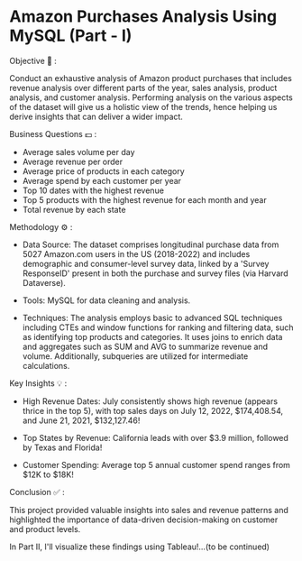 # Amazon Purchases Analysis Using MySQL (Part - I)
Objective 🎯 : 

Conduct an exhaustive analysis of Amazon product purchases that includes revenue analysis over different parts of the year, sales analysis, product analysis, and customer analysis. Performing analysis on the various aspects of the dataset will give us a holistic view of the trends,  hence helping us derive insights that can deliver a wider impact.

Business Questions 💵 :

- Average sales volume per day
- Average revenue per order
- Average price of products in each category
- Average spend by each customer per year
- Top 10 dates with the highest revenue
- Top 5 products with the highest revenue for each month and year
- Total revenue by each state

Methodology ⚙ :

- Data Source: The dataset comprises longitudinal purchase data from 5027 Amazon.com users in the US (2018-2022) and includes demographic and consumer-level survey data, linked by a 'Survey ResponseID' present in both the purchase and survey files (via Harvard Dataverse).

- Tools: MySQL for data cleaning and analysis.

- Techniques: The analysis employs basic to advanced SQL techniques including CTEs and window functions for ranking and filtering data, such as identifying top products and categories. It uses joins to enrich data and aggregates such as SUM and AVG to summarize revenue and volume. Additionally, subqueries are utilized for intermediate calculations.

Key Insights 💡 :

- High Revenue Dates: July consistently shows high revenue (appears thrice in the top 5), with top sales days on July 12, 2022, $174,408.54, and June 21, 2021, $132,127.46!

- Top States by Revenue: California leads with over $3.9 million, followed by Texas and Florida!

- Customer Spending: Average top 5 annual customer spend ranges from $12K to $18K!

Conclusion ✅ : 

This project provided valuable insights into sales and revenue patterns and highlighted the importance of data-driven decision-making on customer and product levels.


In Part II, I'll visualize these findings using Tableau!...(to be continued)
